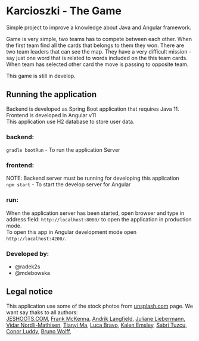 # Karcioszki - The Game
Simple project to improve a knowledge about Java and Angular framework.

Game is very simple, two teams has to compete between each other. When the first team 
find all the cards that belongs to them they won. There are two team leaders that can see
the map. They have a very difficult mission - say just one word that is related to words 
included on the this team cards. When team has selected other card the move is passing to opposite team.

This game is still in develop.

## Running the application
Backend is developed as Spring Boot application that requires Java 11.\
Frontend is developed in Angular v11\
This application use H2 database to store user data.


### backend:
``gradle bootRun`` - To run the application Server
### frontend:
NOTE: Backend server must be running for developing this application\
``npm start`` - To start the develop server for Angular

### run:
When the application server has been started, open browser and type in address field:
``http://localhost:8080/`` to open the application in production mode.\
To open this app in Angular development mode open ``http://localhost:4200/``. 

### Developed by:

- @radek2s
- @mdebowska

## Legal notice
This application use some of the stock photos from [unsplash.com](https://unsplash.com/) page. We want say thaks to all authors:  
[JESHOOTS.COM](https://unsplash.com/@jeshoots), 
[Frank McKenna](https://unsplash.com/@frankiefoto?utm_source=unsplash&amp;utm_medium=referral&amp;utm_content=creditCopyText),
[Andrik Langfield](https://unsplash.com/@andriklangfield?utm_source=unsplash&amp;utm_medium=referral&amp;utm_content=creditCopyText),
[Juliane Liebermann](https://unsplash.com/@jule_42?utm_source=unsplash&amp;utm_medium=referral&amp;utm_content=creditCopyText),
[Vidar Nordli-Mathisen](https://unsplash.com/@vidarnm?utm_source=unsplash&amp;utm_medium=referral&amp;utm_content=creditCopyText),
[Tianyi Ma](https://unsplash.com/@tma?utm_source=unsplash&amp;utm_medium=referral&amp;utm_content=creditCopyText),
[Luca Bravo](https://unsplash.com/@lucabravo?utm_source=unsplash&amp;utm_medium=referral&amp;utm_content=creditCopyText),
[Kalen Emsley](https://unsplash.com/@kalenemsley?utm_source=unsplash&amp;utm_medium=referral&amp;utm_content=creditCopyText),
[Sabri Tuzcu](https://unsplash.com/@sabrituzcu?utm_source=unsplash&amp;utm_medium=referral&amp;utm_content=creditCopyText),
[Conor Luddy](https://unsplash.com/@opticonor?utm_source=unsplash&amp;utm_medium=referral&amp;utm_content=creditCopyText),
[Bruno Wolff](https://unsplash.com/@d0cz?utm_source=unsplash&amp;utm_medium=referral&amp;utm_content=creditCopyText),